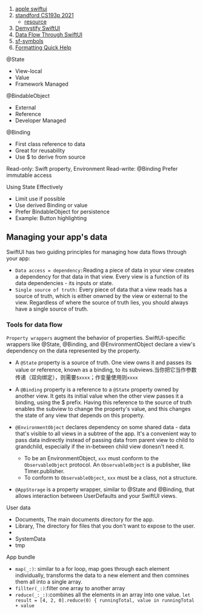 1. [apple swiftui](https://developer.apple.com/tutorials/swiftui)
2. [standford CS193p 2021](https://www.bilibili.com/video/BV1fy4y1u7hX/?spm_id_from=autoNext)
    - [resource](https://cs193p.sites.stanford.edu)
4. [Demystify SwiftUI](https://developer.apple.com/videos/play/wwdc2021/10022/)
5. [Data Flow Through SwiftUI](https://developer.apple.com/videos/play/wwdc2019/226/)
6. [sf-symbols](https://developer.apple.com/sf-symbols/)
7. [Formatting Quick Help](https://developer.apple.com/library/archive/documentation/Xcode/Reference/xcode_markup_formatting_ref/SymbolDocumentation.html)



@State
- View-local
- Value
- Framework Managed


@BindableObject
- External
- Reference
- Developer Managed

@Binding
- First class reference to data
- Great for reusability
- Use $ to derive from source 

Read-only: Swift property, Environment
Read-write: @Binding
Prefer immutable access


Using State Effectively
- Limit use if possible
- Use derived Binding or value
- Prefer BindableObject for persistence
- Example: Button highlighting


## Managing your app's data

SwiftUI has two guiding principles for managing how data flows through your app:
- `Data access = dependency:`Reading a piece of data in your view creates a dependency for that data in that view. Every view is a function of its data dependencies - its inputs or state.
- `Single source of truth:` Every piece of data that a view reads has a source of truth, which is either onwned by the view or external to the view. Regardless of where the source of truth lies, you should always have a single source of truth.

### Tools for data flow
`Property wrappers` augment the behavior of properties. SwiftUI-specific wrappers like @State, @Binding, and @EnvironmentObject declare a view's dependency on the data represented by the property.
- A `@State` property is a source of truth. One view owns it and passes its value or reference, known as a binding, to its subviews.当你把它当作参数传递（双向绑定），则需要`$xxxx`；作变量使用则`xxxx`
- A `@Binding` property is a reference to a `@State` property owned by another view. It gets its initial value when the other view passes it a binding, using the $ prefix. Having this reference to the source of truth enables the subview to change the property's value, and this changes the state of any view that depends on this property.
- `@EnvironmentObject` declares dependency on some shared data - data that's visible to all views in a subtree of the app. It's a convenient way to pass data indirectly instead of passing data from parent view to child to grandchild, especially if the in-between child view donesn't need it.
    - To be an EnvironmentObject, `xxx` must conform to the `ObservableObject` protocol. An `ObservableObject` is a publisher, like Timer.publisher.
    - To conform to `ObservableObject`, `xxx` must be a class, not a structure.

- `@AppStorage` is a property wrapper, similar to @State and @Binding, that allows interaction between UserDefaults and your SwiftUI views.



User data

- Documents, The main documents directory for the app.
- Library, The directory for files that you don't want to expose to the user.
- 
- SystemData
- tmp

App bundle


- `map(_:)`: similar to a for loop, map goes through each element individually, transforms the data to a new element and then comnines them all into a single array.
- `fillter(_:)`:filter one array to another array
- `reduce(_:_:)`:combines all the elements in an array into one value. `let result = [4, 2, 0].reduce(0) { runningTotal, value in runningTotal + value`
